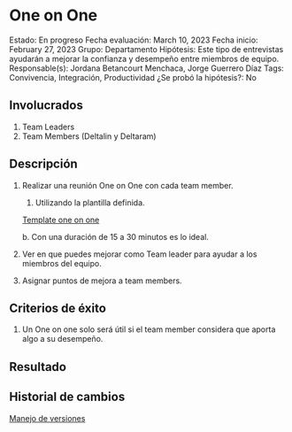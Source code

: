 # One on One

Estado: En progreso
Fecha evaluación: March 10, 2023
Fecha inicio: February 27, 2023
Grupo: Departamento
Hipótesis: Este tipo de entrevistas ayudarán a mejorar la confianza y desempeño entre miembros de equipo.
Responsable(s): Jordana Betancourt Menchaca, Jorge Guerrero Díaz
Tags: Convivencia, Integración, Productividad
¿Se probó la hipótesis?: No

## Involucrados

1. Team Leaders
2. Team Members (Deltalin y Deltaram)

## Descripción

1. Realizar una reunión One on One con cada team member.
    1. Utilizando la plantilla definida. 
    
    [Template one on one](https://docs.google.com/document/d/1b88mCOz6Z1N9DxwB-0EuciSUvhpUrEX2/edit?usp=sharing&ouid=110807911015810754890&rtpof=true&sd=true)
    
      b.  Con una duración de 15 a 30 minutos es lo ideal.
    
2. Ver en que puedes mejorar como Team leader para ayudar a los miembros del equipo.
3. Asignar puntos de mejora a team members.

## **Criterios de éxito**

1. Un One on one solo será útil si el team member considera que aporta algo a su desempeño.

## **Resultado**

## Historial **de cambios**

[Manejo de versiones](One%20on%20One%20d8b26989e86445b8acc975ffb97d6b32/Manejo%20de%20versiones%2091d07b548e5c433b95c5a37a8f449e25.md)